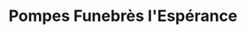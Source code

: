 ---
title: "Pompes Funebrès l'Espérance"
url: /antibes/pompes-funebres-lesperance/
shop: directeurs de funérailles
---